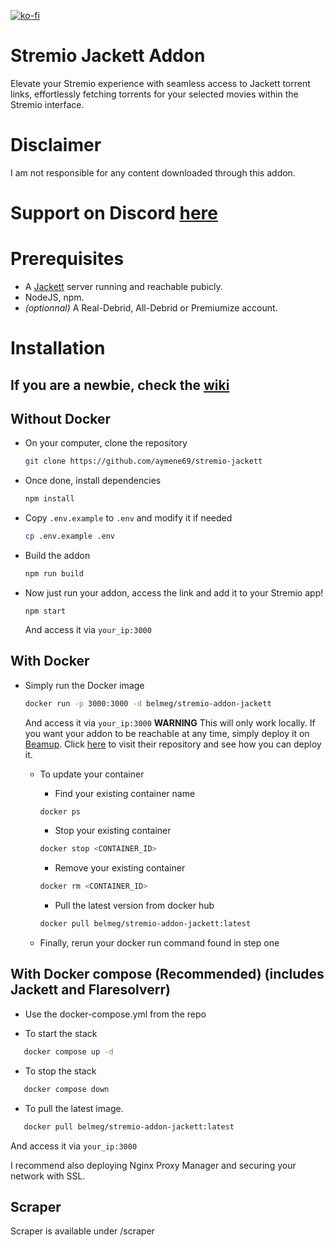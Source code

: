 [![ko-fi](https://ko-fi.com/img/githubbutton_sm.svg)](https://ko-fi.com/P5P2TUSN3)

# Stremio Jackett Addon
Elevate your Stremio experience with seamless access to Jackett torrent links, effortlessly fetching torrents for your selected movies within the Stremio interface.

# Disclaimer
I am not responsible for any content downloaded through this addon.

# Support on Discord [here](https://discord.gg/7yZ5PzaPYb)

# Prerequisites
- A [Jackett](https://github.com/Jackett/Jackett) server running and reachable pubicly.
- NodeJS, npm.
- *(optionnal)* A Real-Debrid, All-Debrid or Premiumize account.

# Installation
## If you are a newbie, check the [wiki](https://github.com/aymene69/stremio-jackett/wiki)

## Without Docker
- On your computer, clone the repository
    ```sh
    git clone https://github.com/aymene69/stremio-jackett
    ```
- Once done, install dependencies
    ```sh
    npm install
    ````
- Copy `.env.example` to `.env` and modify it if needed
    ```sh
    cp .env.example .env
    ````
- Build the addon
    ```sh
    npm run build
    ````
- Now just run your addon, access the link and add it to your Stremio app!
    ```
    npm start
    ```
    And access it via `your_ip:3000`
## With Docker
- Simply run the Docker image
    ```sh
    docker run -p 3000:3000 -d belmeg/stremio-addon-jackett
    ```
    And access it via `your_ip:3000`
**WARNING** This will only work locally. If you want your addon to be reachable at any time, simply deploy it on [Beamup](https://github.com/Stremio/stremio-beamup-cli). Click [here](https://github.com/Stremio/stremio-beamup-cli) to visit their repository and see how you can deploy it.

  - To update your container

    - Find your existing container name
    ```sh
    docker ps
    ```

    - Stop your existing container
    ```sh
    docker stop <CONTAINER_ID>
    ```

    - Remove your existing container
    ```sh
    docker rm <CONTAINER_ID>
    ```

    - Pull the latest version from docker hub
    ```sh
    docker pull belmeg/stremio-addon-jackett:latest
    ```

  - Finally, rerun your docker run command found in step one

## With Docker compose (Recommended) (includes Jackett and Flaresolverr)
  - Use the docker-compose.yml from the repo

  - To start the stack
   ```sh
      docker compose up -d
   ```
  - To stop the stack
   ```sh
      docker compose down
   ```
  - To pull the latest image.
   ```sh
      docker pull belmeg/stremio-addon-jackett:latest
   ```
And access it via `your_ip:3000`

I recommend also deploying Nginx Proxy Manager and securing your network with SSL.

## Scraper
Scraper is available under /scraper
